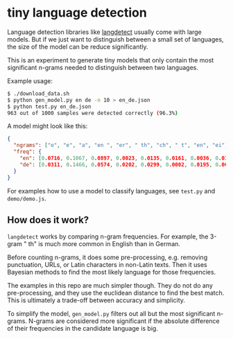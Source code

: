 # tiny language detection

Language detection libraries like
[langdetect](https://github.com/DoodleBears/langdetect/) usually come with
large models. But if we just want to distinguish between a small set of
languages, the size of the model can be reduce significantly.

This is an experiment to generate tiny models that only contain the most
significant n-grams needed to distinguish between two languages.

Example usage:

```sh
$ ./download_data.sh
$ python gen_model.py en de -n 10 > en_de.json
$ python test.py en_de.json
963 out of 1000 samples were detected correctly (96.3%)
```

A model might look like this:

```json
{
  "ngrams": ["o", "e", "a", "en ", "er", " th", "ch", " t", "en", "ei"],
  "freq": {
    "en": [0.0716, 0.1067, 0.0897, 0.0023, 0.0135, 0.0161, 0.0036, 0.0164, 0.0079, 0.0009],
    "de": [0.0311, 0.1466, 0.0574, 0.0202, 0.0299, 0.0002, 0.0195, 0.0006, 0.0233, 0.0159]
  }
}
```

For examples how to use a model to classify languages, see `test.py` and
`demo/demo.js`.

## How does it work?

`langdetect` works by comparing n-gram frequencies. For example, the 3-gram
" th" is much more common in English than in German.

Before counting n-grams, it does some pre-processing, e.g. removing
punctuation, URLs, or Latin characters in non-Latin texts. Then it uses
Bayesian methods to find the most likely language for those frequencies.

The examples in this repo are much simpler though. They do not do any
pre-processing, and they use the euclidean distance to find the best match.
This is ultimately a trade-off between accuracy and simplicity.

To simplify the model, `gen_model.py` filters out all but the most significant
n-grams. N-grams are considered more significant if the absolute difference of
their frequencies in the candidate language is big.
